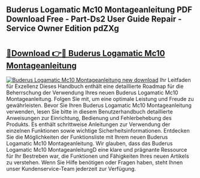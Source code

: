 ## Buderus Logamatic Mc10 Montageanleitung PDF Download Free - Part-Ds2 User Guide Repair - Service Owner Edition pdZXg

# <h2><a href="http://df6nq3h.blite.top/?on=Buderus+Logamatic+Mc10+Montageanleitung">🔗Download 👉🔴 Buderus Logamatic Mc10 Montageanleitung</a></h2>

[![Buderus Logamatic Mc10 Montageanleitung new download](https://i.imgur.com/lujVjoI.png)](http://df6nq3h.blite.top/?on=Buderus+Logamatic+Mc10+Montageanleitung)
Ihr Leitfaden für Exzellenz Dieses Handbuch enthält eine detaillierte Roadmap für die Beherrschung der Verwendung Ihres neuen Buderus Logamatic Mc10 Montageanleitung. Folgen Sie mit, um eine optimale Leistung und Freude zu gewährleisten. Bevor Sie Ihren Buderus Logamatic Mc10 Montageanleitung verwenden, lesen Sie bitte in diesem Benutzerhandbuch detaillierte Anweisungen zur Einrichtung, Bedienung und Fehlerbehebung des Produkts. Es enthält schrittweise Anleitungen zur Verwendung der einzelnen Funktionen sowie wichtige Sicherheitsinformationen. Entdecken Sie die Möglichkeiten der Funktionsliste mit Ihrem neuen Buderus Logamatic Mc10 Montageanleitung. Wir glauben, dass das Buderus Logamatic Mc10 MontageanleitungD eine klare und prägnante Ressource für Ihr Bestreben war, die Funktionen und Fähigkeiten Ihres neuen Artikels zu verstehen. Wenn Sie Hilfe benötigen oder Fragen haben, steht Ihnen unser Kundenservice-Team jederzeit zur Verfügung.
